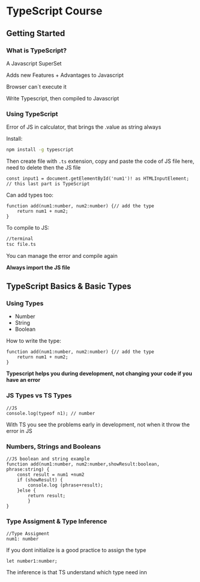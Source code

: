 
# TypeScript Course

## Getting Started

### What is TypeScript?

A Javascript SuperSet

Adds new Features + Advantages to Javascript

Browser can´t execute it

Write Typescript, then compiled to Javascript

### Using TypeScript

Error of JS in calculator, that brings the .value as string always

Install:
````bash
npm install -g typescript
````

Then create file with `.ts` extension, copy and paste the code of JS file here, need to delete then the JS file

````TS
const input1 = document.getElementById('num1')! as HTMLInputElement; // this last part is TypeScript
````
Can add types too:
````TS
function add(num1:number, num2:number) {// add the type
	return num1 + num2;
}
````

To compile to JS:

````bash
//terminal
tsc file.ts
````
You can manage the error and compile again

**Always import the JS file**

## TypeScript Basics & Basic Types

### Using Types

 - Number 
 - String
 - Boolean 

How to write the type:
````TS
function add(num1:number, num2:number) {// add the type
	return num1 + num2;
}
````
**Typescript helps you during development, not changing your code if you have an error**

### JS Types vs TS Types

````
//JS
console.log(typeof n1); // number
````

With TS you see the problems early in development, not when it throw the error in JS

### Numbers, Strings and Booleans

````
//JS boolean and string example
function add(num1:number, num2:number,showResult:boolean, phrase:string) {
	const result = num1 +num2
	if (showResult) {
		console.log (phrase+result);
	}else {
		return result;
		}
}
````

### Type Assigment & Type Inference

````
//Type Assigment
num1: number
````

If you dont initialize is a good practice to assign the type

````
let number1:number;
````
The inference is that TS understand which type need inn
<!--stackedit_data:
eyJoaXN0b3J5IjpbMzM1ODc0MzU2LDIwOTQxODE1NDUsLTE4Nj
Y4NzYxNDcsLTQyNTMyODY1MiwtMTAwMTI3NTYxNCwtMjIzMDAx
NTQ3LC0yMDM1NDI5MzM3LC0xNDMxNjI2MjI0LDE1NTMxMDQ3Nj
UsMTUyNzc1NDUyOSwxODEyNDMxMTYwLC0xODcxNjc4NjI1LDE2
NjMzNzAwMzQsLTE1NDQ5MzMxNzUsLTE1OTYzNTYzMDAsMjA0MD
I5NzYyMl19
-->